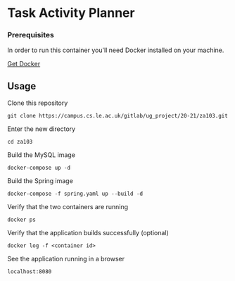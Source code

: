 # Task Activity Planner

### Prerequisites
In order to run this container you'll need Docker installed on your machine.

[Get Docker](https://docs.docker.com/get-docker/)

## Usage

Clone this repository
```shell
git clone https://campus.cs.le.ac.uk/gitlab/ug_project/20-21/za103.git
```

Enter the new directory
```shell
cd za103
```

Build the MySQL image
```shell
docker-compose up -d
```

Build the Spring image
```shell
docker-compose -f spring.yaml up --build -d
```

Verify that the two containers are running
```shell
docker ps
```

Verify that the application builds successfully (optional) 
```shell
docker log -f <container id>
```

See the application running in a browser
```shell
localhost:8080
```

